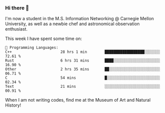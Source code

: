 ### Hi there 👋

I'm now a student in the M.S. Information Networking @ Carnegie Mellon University, as well as a newbie chef and astronomical observation enthusiast. 



<!--START_SECTION:waka-->
This week I have spent some time on: 

```text
💬 Programming Languages: 
C++                      28 hrs 1 min        ██████████████████░░░░░░░   72.61 % 
Rust                     6 hrs 31 mins       ████░░░░░░░░░░░░░░░░░░░░░   16.90 % 
Other                    2 hrs 35 mins       ██░░░░░░░░░░░░░░░░░░░░░░░   06.71 % 
C                        54 mins             █░░░░░░░░░░░░░░░░░░░░░░░░   02.34 % 
Text                     21 mins             ░░░░░░░░░░░░░░░░░░░░░░░░░   00.91 % 
```


<!--END_SECTION:waka-->

When I am not writing codes, find me at the Museum of Art and Natural History!
